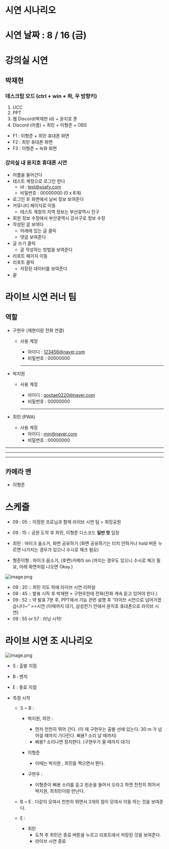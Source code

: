 # 시연 시나리오

# 시연 날짜 : 8 / 16 (금)

# 강의실 시연

## 박재현

### 데스크탑 모드 (ctrl + win + 좌, 우 방향키)

1. UCC
2. PPT
3. 웹 Discord(박재현 id) + 윤지호 폰
4. Discord (어플) + 최민 + 이형준 + OBS

- F1 : 이형준 + 최민 휴대폰 화면
- F2 : 최민 휴대폰 화면
- F3 :  이형준 + 녹화 화면

### 강의실 내 윤지호 휴대폰 시연

- 어플을 들어간다
- 테스트 계정으로 로그인 한다
    - id : test@ssafy.com
    - 비밀번호 : 00000000 (0 x 8개)
- 로그인 후 화면에서 날씨 정보 보여준다
- 커뮤니티 페이지로 이동
    - 테스트 계정의 지역 정보는 부산광역시 진구
- 회원 정보 수정에서 부산광역시 강서구로 정보 수정
- 작성된 글 보여다
    - 아래에 있는 글 클릭
    - 댓글 보여준다
- 글 쓰기 클릭
    - 글 작성하는 방법을 보여준다
- 리포트 페이지 이동
- 리포트 클릭
    - 저장된 데이터를 보여준다
- 끝

# 라이브 시연 러너 팀

## 역할

- 구현우 (재현이랑 전화 연결)
    - 사용 계정
        - 아이디 : 123456@naver.com
        - 비밀번호 : 00000000
        
        ---
        
- 박지원
    - 사용 계정
        - 아이디 : gootae0220@naver.com
        - 비밀번호 : 00000000
        
        ---
        
- 최민 (PWA)
    - 사용 계정
        - 아이디 : min@naver.com
        - 비밀번호 : 00000000

---

---

---

## 카메라 맨

- 이형준

# 스케줄

- 09 : 05 :: 이정원 프로님과 함께 라이브 시연 팀 > 희망공원
- 09 : 15 :: 공원 도착 후 최민, 이형준 디스코드 **일반 방** 입장

- 최민 : 마이크 음소거, 화면 공유하기 (화면 공유하기는 터치 안하거나 hold 버튼 누르면 나가지는 경우가 있으니 수시로 체크 필요)
- 형준이형 : 마이크 음소거, (후면)카메라 on (꺼지는 경우도 있으니 수시로 체크 필요, 아래 화면처럼 나오면 Okay.)

![image.png](./resource/image.png)

- 09 : 20 :: 최민 지도 하에 라이브 시연 리허설
- 09 : 45 :: 발표 시작 후 박재현 > 구현우한테 전화(전화 계속 듣고 있어야 한다.)
- 09 : 52 :: 약 발표 7분 후, PPT에서 기능 관련 설명 후 “라이브 시연으로 넘어가겠습니다~” >>시연  (이때까지 대기, 삼성전기 안에서 윤지호 휴대폰으로 라이브 시연)
- 09 : 55 or 57 : 러닝 시작!

# 라이브 시연 조 시나리오

![image.png](./resource//image1.png)

- S : 출발 지점
- B : 벤치
- E : 종료 지점

- 측정 시작
    - S ~ B :
        - 박지원, 최민 :
            - 먼저 천천히 뛰어 간다. (이 때 구현우는 출발 선에 있는다. 30 m 가 넘어설 때까지 기다린다.  삐용? 소리 날 때까지)
            - 삐용? 소리나면 정지한다. (구현우가 올 때까지 대기)
        
        - 이형준
            - 이때는 박지원 , 최민을 찍으면서 뛴다.
        
        - 구현우 :
            - 이형준이 삐용 소리를 듣고 왼손을 들어서 오라고 하면 천천히 뛰어서 박지원, 최최민이랑 만난다.
    
    - B ~ E : 다같이 모여서 천천히 뛰면서 3개의 점이 모여서 이동 하는 것을 보여준다.
    
    - E :
        - 최민
            - 도착 후 최민은 종료 버튼을 누르고 리포트에서 저장된 것을 보여준다.
            - 라이브 시연 종료